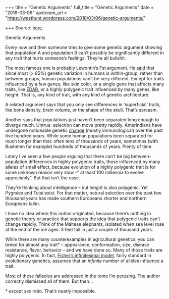 +++
title = "Genetic Arguments"
full_title = "Genetic Arguments"
date = "2018-03-06"
upstream_url = "https://westhunt.wordpress.com/2018/03/06/genetic-arguments/"

+++
Source: [here](https://westhunt.wordpress.com/2018/03/06/genetic-arguments/).

Genetic Arguments

Every now and then someone tries to give some genetic argument showing
that population A and population B can’t possibly be significantly
different in any trait that hurts someone’s feelings. They’re all
bullshit.

The most famous one is probably Lewontin’s Fst argument. He
[said](https://westhunt.wordpress.com/2012/01/26/lewontins-argument/)
that since most (> 85%) genetic variation in humans is within-group,
rather than between groups, human populations can’t be very different.
Except for traits influenced by a few genes, like skin color, or a
single gene that affects many traits, like
[EDAR,](https://westhunt.wordpress.com/2014/09/01/understanding-edar/)
or a highly polygenic trait influenced by many genes, like height. That
is, any kind of trait, with any kind of genetic architecture.

A related argument says that you only see differences in ‘superficial’
traits, like bone density, brain volume, or the shape of the skull.
That’s sarcasm.

Another says that populations just haven’t been separated long enough to
diverge much. Untrue: selection can move pretty rapidly. Amerindians
have undergone noticeable genetic
[change](https://westhunt.wordpress.com/2016/05/04/post-columbian-evolution-holes/)
(mostly immunological) over the past five hundred years. While some
human populations been separated for much longer than that: often tens
of thousands of years, sometimes (with Bushmen for example) hundreds of
thousands of years. Plenty of time.

Lately I’ve seen a few people arguing that there can’t be big
between-population differences in highly polygenic traits, those
influenced by many alleles of small effect, because evolution of a
highly polygenic trait is for some unknown reason very slow -” at least
100 millennia to evolve appreciably”. But that isn’t the case.

They’re thinking about intelligence – but height is also polygenic. Yet
Pygmies and Tutsi exist. For that matter, natural selection over the
past few thousand years has made southern Europeans shorter and northern
Europeans taller.

I have no idea where this notion originated, because there’s nothing in
genetic theory or practice that supports the idea that polygenic traits
can’t change rapidly. Think of the Maltese elephants, isolated when sea
level rose at the end of the ice ages: 3 feet tall in just a couple of
thousand years.

While there are many counterexamples in agricultural genetics: you can
breed for almost any trait\* – appearance, conformation, size, disease
resistance, flavor, behavior – and we have done so. Many of those traits
are highly polygenic. In fact, [Fisher’s infinitesimal
model](https://www.biorxiv.org/content/biorxiv/early/2016/02/15/039768.full.pdf),
fairly standard in evolutionary genetics, assumes that an *infinite*
number of alleles influence a trait.

Most of these fallacies are addressed in the tome I’m perusing. The
author correctly dismissed all of them. But then…

\* except sex ratio. That’s nearly impossible.

